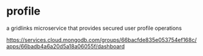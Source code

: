 # profile

a gridlinks microservice that provides secured user profile operations



https://services.cloud.mongodb.com/groups/66bacfde835e053754ef168c/apps/66badb4a6a20d5a18a06055f/dashboard